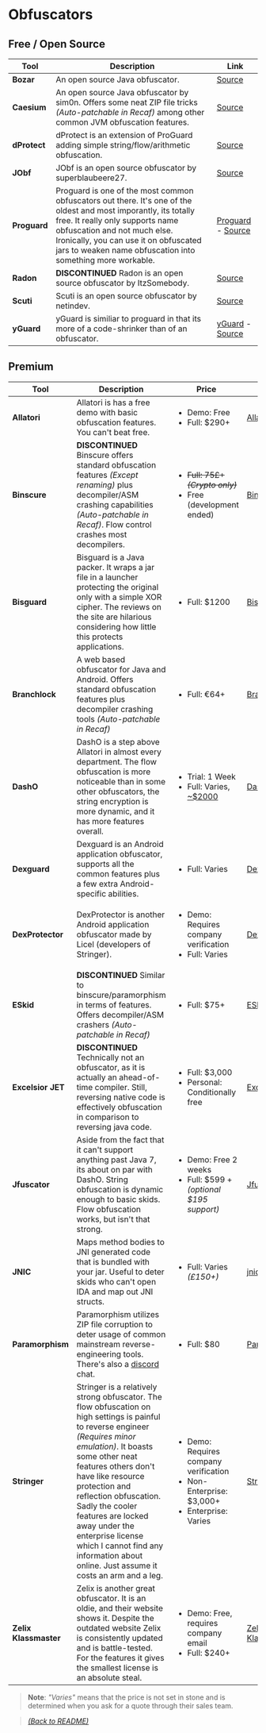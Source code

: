 # Obfuscators

## Free / Open Source

| Tool  | Description  | Link |
|-------|--------------|------|
| **Bozar** | An open source Java obfuscator. | [Source](https://github.com/vimasig/Bozar) |
| **Caesium** | An open source Java obfuscator by sim0n. Offers some neat ZIP file tricks _(Auto-patchable in Recaf)_ among other common JVM obfuscation features. | [Source](https://github.com/sim0n/Caesium) |
| **dProtect** | dProtect is an extension of ProGuard adding simple string/flow/arithmetic obfuscation. | [Source](https://github.com/open-obfuscator/dProtect) |
| **JObf** | JObf is an open source obfuscator by superblaubeere27. | [Source](https://github.com/superblaubeere27/obfuscator) |
| **Proguard** | Proguard is one of the most common obfuscators out there. It's one of the oldest and most imporantly, its totally free. It really only supports name obfuscation and not much else. Ironically, you can use it on obfuscated jars to weaken name obfuscation into something more workable. | [Proguard](https://www.guardsquare.com/en/products/proguard) - [Source](https://github.com/Guardsquare/proguard) |
| **Radon** | **DISCONTINUED** Radon is an open source obfuscator by ItzSomebody. | [Source](https://github.com/ItzSomebody/Radon) |
| **Scuti** | Scuti is an open source obfuscator by netindev. | [Source](https://github.com/netindev/scuti) |
| **yGuard** | yGuard is similiar to proguard in that its more of a code-shrinker than of an obfuscator. | [yGuard](https://www.yworks.com/products/yguard) - [Source](https://github.com/yWorks/yGuard) |

## Premium

| Tool  | Description  | Price | Link |
|-------|--------------|-------|------|
| **Allatori** | Allatori is has a free demo with basic obfuscation features. You can't beat free. | <ul><li>Demo: Free</li><li>Full: $290+</li></ul> | [Allatori](http://www.allatori.com/) |
| **Binscure** | **DISCONTINUED** Binscure offers standard obfuscation features _(Except renaming)_ plus decompiler/ASM crashing capabilities _(Auto-patchable in Recaf)_. Flow control crashes most decompilers. | <ul><li>~~Full: 75£+ _(Crypto only)_~~</li><li>Free (development ended)</li></ul> | [Binscure](obf/Binscure/INDEX.md) |
| **Bisguard** | Bisguard is a Java packer. It wraps a jar file in a launcher protecting the original only with a simple XOR cipher. The reviews on the site are hilarious considering how little this protects applications. | <ul><li>Full: $1200</li></ul> | [Bisguard](https://www.bisguard.com/) |
| **Branchlock** | A web based obfuscator for Java and Android. Offers standard obfuscation features plus decompiler crashing tools  _(Auto-patchable in Recaf)_ | <ul><li>Full: €64+</li></ul> | [Branchlock](https://branchlock.net/) |
| **DashO** | DashO is a step above Allatori in almost every department. The flow obfuscation is more noticeable than in some other obfuscators, the string encryption is more dynamic, and it has more features overall. | <ul><li>Trial: 1 Week </li><li>Full: Varies, [~$2000](https://www2.cs.arizona.edu/~collberg/Teaching/620/2008/Assignments/tools/DashO/) </li></ul> | [DashO](https://www.preemptive.com/products/dasho/overview) |
| **Dexguard** | Dexguard is an Android application obfuscator, supports all the common features plus a few extra Android-specific abilities.  | <ul><li>Full: Varies</li></ul> | [Dexguard](https://www.guardsquare.com/en/products/dexguard) |
| **DexProtector** | DexProtector is another Android application obfuscator made by Licel (developers of Stringer). | <ul><li>Demo: Requires company verification</li><li>Full: Varies</li></ul> | [DexProtector](https://dexprotector.com/) |
| **ESkid** | **DISCONTINUED** Similar to binscure/paramorphism in terms of features. Offers decompiler/ASM crashers _(Auto-patchable in Recaf)_ | <ul><li>Full: $75+</li></ul> | [ESkid](https://eskid.eridani.club/) |
| **Excelsior JET** | **DISCONTINUED** Technically not an obfuscator, as it is actually an ahead-of-time compiler. Still, reversing native code is effectively obfuscation in comparison to reversing java code.  | <ul><li>Full: $3,000</li><li>Personal: Conditionally free</li></ul> | [Excelsior JET](https://www.excelsiorjet.com) |
| **Jfuscator** | Aside from the fact that it can't support anything past Java 7, its about on par with DashO. String obfuscation is dynamic enough to basic skids. Flow obfuscation works, but isn't that strong. | <ul><li>Demo: Free 2 weeks</li><li>Full: $599 + _(optional $195 support)_</li></ul> | [Jfuscator](https://secureteam.net/jfuscator) |
| **JNIC** | Maps method bodies to JNI generated code that is bundled with your jar. Useful to deter skids who can't open IDA and map out JNI structs. | <ul><li>Full: Varies _(£150+)_</li></ul> | [jnic](https://jnic.dev/) |
| **Paramorphism** | Paramorphism utilizes ZIP file corruption to deter usage of common mainstream reverse-engineering tools. There's also a [discord](https://discord.gg/k9DPvEy) chat. | <ul><li>Full: $80</li></ul> | [Paramorphism](https://paramorphism.dev/) |
| **Stringer** | Stringer is a relatively strong obfuscator. The flow obfuscation on high settings is painful to reverse engineer _(Requires minor emulation)_. It boasts some other neat features others don't have like resource protection and reflection obfuscation. Sadly the cooler features are locked away under the enterprise license which I cannot find any information about online. Just assume it costs an arm and a leg. | <ul><li>Demo: Requires company verification</li><li>Non-Enterprise: $3,000+</li><li>Enterprise: Varies</li></ul> | [Stringer](https://jfxstore.com/stringer/) |
| **Zelix Klassmaster** | Zelix is another great obfuscator. It is an oldie, and their website shows it. Despite the outdated website Zelix is consistently updated and is battle-tested. For the features it gives the smallest license is an absolute steal. | <ul><li>Demo: Free, requires company email</li><li>Full: $240+</li></ul> | [Zelix Klassmaster](https://www.zelix.com/klassmaster/index.html) |

> **Note**: _"Varies"_ means that the price is not set in stone and is determined when you ask for a quote through their sales team. 

> [_(Back to README)_](README.md)
